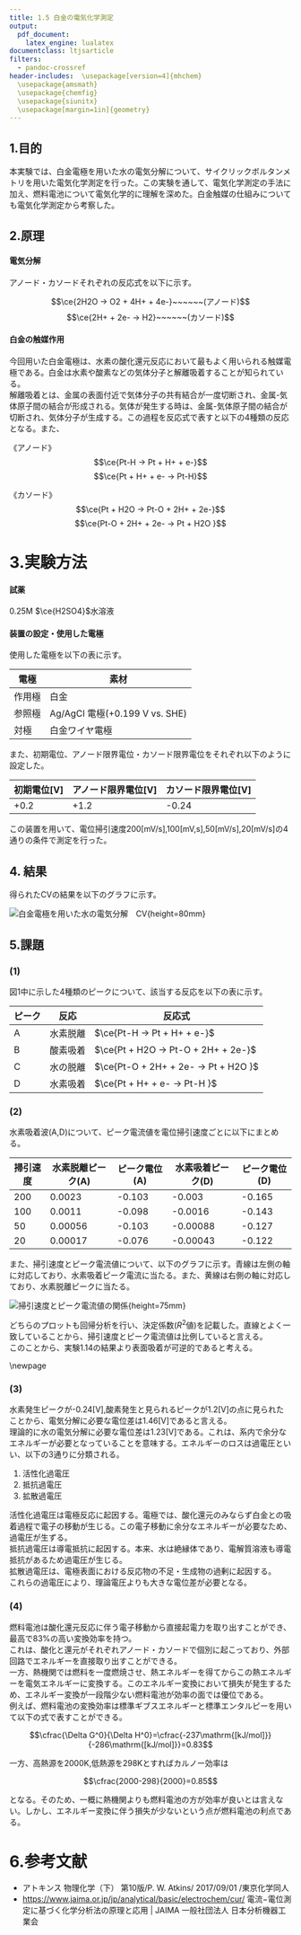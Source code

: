 ```yaml
---
title: 1.5 白金の電気化学測定
output:
  pdf_document:
    latex_engine: lualatex
documentclass: ltjsarticle
filters:
  - pandoc-crossref
header-includes:  \usepackage[version=4]{mhchem}
  \usepackage{amsmath}
  \usepackage{chemfig}
  \usepackage{siunitx}
  \usepackage[margin=1in]{geometry}
---
```

## 1.目的

本実験では、白金電極を用いた水の電気分解について、サイクリックボルタンメトリを用いた電気化学測定を行った。この実験を通して、電気化学測定の手法に加え、燃料電池について電気化学的に理解を深めた。白金触媒の仕組みについても電気化学測定から考察した。  

## 2.原理  

#### 電気分解

アノード・カソードそれぞれの反応式を以下に示す。

$$\ce{2H2O -> O2 + 4H+ + 4e-}~~~~~~(アノード)$$
$$\ce{2H+ + 2e- -> H2}~~~~~~(カソード)$$

#### 白金の触媒作用

今回用いた白金電極は、水素の酸化還元反応において最もよく用いられる触媒電極である。白金は水素や酸素などの気体分子と解離吸着することが知られている。  
解離吸着とは、金属の表面付近で気体分子の共有結合が一度切断され、金属-気体原子間の結合が形成される。気体が発生する時は、金属-気体原子間の結合が切断され、気体分子が生成する。この過程を反応式で表すと以下の4種類の反応となる。また、  

《アノード》
$$\ce{Pt-H -> Pt + H+ + e-}$$
$$\ce{Pt + H+ + e- -> Pt-H}$$

《カソード》
$$\ce{Pt + H2O -> Pt-O + 2H+ + 2e-}$$
$$\ce{Pt-O + 2H+ + 2e- -> Pt + H2O }$$  

# 3.実験方法  

#### 試薬

0.25M $\ce{H2SO4}$水溶液

#### 装置の設定・使用した電極  

使用した電極を以下の表に示す。  

|電極|素材|
|---|---|
|作用極|白金|
|参照極|Ag/AgCl 電極(+0.199 V vs. SHE)|
|対極|白金ワイヤ電極|  

また、初期電位、アノード限界電位・カソード限界電位をそれぞれ以下のように設定した。  

|初期電位[V]|アノード限界電位[V]|カソード限界電位[V]|
|-------|--------|--------|
|+0.2|+1.2|-0.24|  

この装置を用いて、電位掃引速度200[mV/s],100[mV,s],50[mV/s],20[mV/s]の4通りの条件で測定を行った。  


## 4. 結果

得られたCVの結果を以下のグラフに示す。  

![白金電極を用いた水の電気分解　CV](15_1.png){height=80mm}  

## 5.課題

### (1)

図1中に示した4種類のピークについて、該当する反応を以下の表に示す。  

|ピーク|反応|反応式|
|-----|----|----|
|A|水素脱離|$\ce{Pt-H -> Pt + H+ + e-}$|
|B|酸素吸着|$\ce{Pt + H2O -> Pt-O + 2H+ + 2e-}$|
|C|水の脱離|$\ce{Pt-O + 2H+ + 2e- -> Pt + H2O }$|
|D|水素吸着|$\ce{Pt + H+ + e- -> Pt-H }$|  


### (2)

水素吸着波(A,D)について、ピーク電流値を電位掃引速度ごとに以下にまとめる。  

|掃引速度|水素脱離ピーク(A)|ピーク電位(A)|水素吸着ピーク(D)|ピーク電位(D)|
|-------|--------------|--------------|-----|----|
|200|0.0023|-0.103|-0.003|-0.165|
|100|0.0011|-0.098|-0.0016|-0.143|
|50|0.00056|-0.103|-0.00088|-0.127|
|20|0.00017|-0.076|-0.00043|-0.122|  

また、掃引速度とピーク電流値について、以下のグラフに示す。青線は左側の軸に対応しており、水素吸着ピーク電流に当たる。また、黄線は右側の軸に対応しており、水素脱離ピークに当たる。  

![掃引速度とピーク電流値の関係](ピーク電流と掃引速度の関係_白金.png){height=75mm}  

どちらのプロットも回帰分析を行い、決定係数($R^2$値)を記載した。直線とよく一致していることから、掃引速度とピーク電流値は比例していると言える。  
このことから、実験1.14の結果より表面吸着が可逆的であると考える。

\newpage

### (3)

水素発生ピークが-0.24[V],酸素発生と見られるピークが1.2[V]の点に見られたことから、電気分解に必要な電位差は1.46[V]であると言える。  
理論的に水の電気分解に必要な電位差は1.23[V]である。これは、系内で余分なエネルギーが必要となっていることを意味する。エネルギーのロスは過電圧といい、以下の3通りに分類される。  

1. 活性化過電圧
2. 抵抗過電圧
3. 拡散過電圧

活性化過電圧は電極反応に起因する。電極では、酸化還元のみならず白金との吸着過程で電子の移動が生じる。この電子移動に余分なエネルギーが必要なため、過電圧が生ずる。  
抵抗過電圧は導電抵抗に起因する。本来、水は絶縁体であり、電解質溶液も導電抵抗があるため過電圧が生じる。  
拡散過電圧は、電極表面における反応物の不足・生成物の過剰に起因する。  
これらの過電圧により、理論電圧よりも大きな電位差が必要となる。  

### (4)  

燃料電池は酸化還元反応に伴う電子移動から直接起電力を取り出すことができ、最高で83%の高い変換効率を持つ。  
これは、酸化と還元がそれぞれアノード・カソードで個別に起こっており、外部回路でエネルギーを直接取り出すことができる。  
一方、熱機関では燃料を一度燃焼させ、熱エネルギーを得てからこの熱エネルギーを電気エネルギーに変換する。このエネルギー変換において損失が発生するため、エネルギー変換が一段階少ない燃料電池が効率の面では優位である。  
例えば、燃料電池の変換効率は標準ギブスエネルギーと標準エンタルピーを用いて以下の式で表すことができる。  

$$\cfrac{\Delta G^0}{\Delta H^0}=\cfrac{-237\mathrm{[kJ/mol]}}{-286\mathrm{[kJ/mol]}}=0.83$$
 
一方、高熱源を2000K,低熱源を298Kとすればカルノー効率は  

$$\cfrac{2000-298}{2000}=0.85$$  

となる。そのため、一概に熱機関よりも燃料電池の方が効率が良いとは言えない。しかし、エネルギー変換に伴う損失が少ないという点が燃料電池の利点である。

# 6.参考文献

* アトキンス 物理化学（下） 第10版/P. W. Atkins/	2017/09/01  /東京化学同人
* https://www.jaima.or.jp/jp/analytical/basic/electrochem/cur/ 電流−電位測定に基づく化学分析法の原理と応用 | JAIMA 一般社団法人 日本分析機器工業会